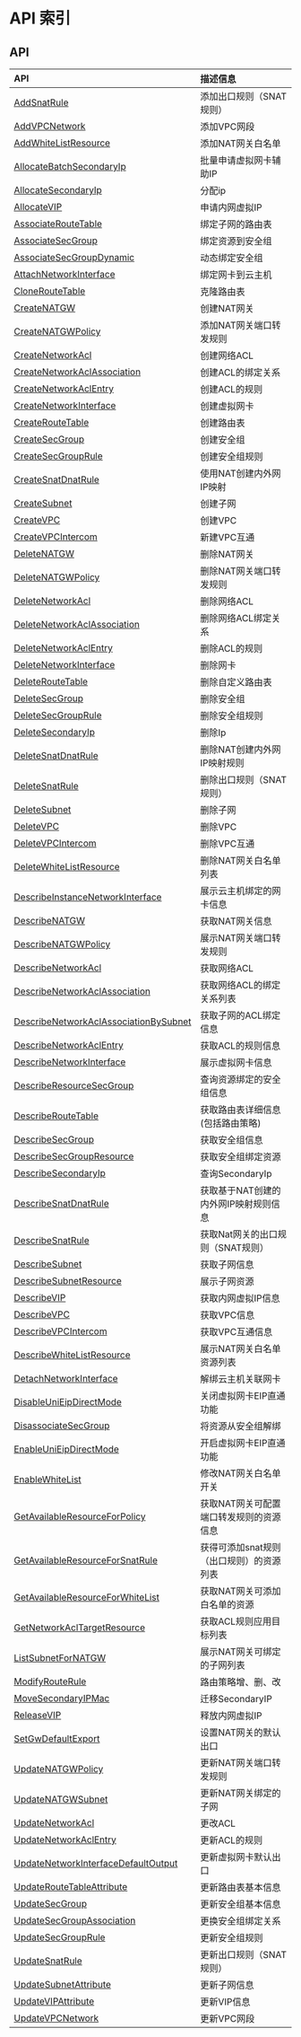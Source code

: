 # API 索引

## API

| API | 描述信息 |
|:---|:---|
|[AddSnatRule](api/vpc2.0-api/add_snat_rule)|添加出口规则（SNAT规则）|
|[AddVPCNetwork](api/vpc2.0-api/add_vpc_network)|添加VPC网段|
|[AddWhiteListResource](api/vpc2.0-api/add_white_list_resource)|添加NAT网关白名单|
|[AllocateBatchSecondaryIp](api/vpc2.0-api/allocate_batch_secondary_ip)|批量申请虚拟网卡辅助IP|
|[AllocateSecondaryIp](api/vpc2.0-api/allocate_secondary_ip)|分配ip|
|[AllocateVIP](api/vpc2.0-api/allocate_vip)|申请内网虚拟IP|
|[AssociateRouteTable](api/vpc2.0-api/associate_route_table)|绑定子网的路由表|
|[AssociateSecGroup](api/vpc2.0-api/associate_sec_group)|绑定资源到安全组|
|[AssociateSecGroupDynamic](api/vpc2.0-api/associate_sec_group_dynamic)|动态绑定安全组|
|[AttachNetworkInterface](api/vpc2.0-api/attach_network_interface)|绑定网卡到云主机|
|[CloneRouteTable](api/vpc2.0-api/clone_route_table)|克隆路由表|
|[CreateNATGW](api/vpc2.0-api/create_natgw)|创建NAT网关|
|[CreateNATGWPolicy](api/vpc2.0-api/create_natgw_policy)|添加NAT网关端口转发规则|
|[CreateNetworkAcl](api/vpc2.0-api/create_network_acl)|创建网络ACL|
|[CreateNetworkAclAssociation](api/vpc2.0-api/create_network_acl_association)|创建ACL的绑定关系|
|[CreateNetworkAclEntry](api/vpc2.0-api/create_network_acl_entry)|创建ACL的规则|
|[CreateNetworkInterface](api/vpc2.0-api/create_network_interface)|创建虚拟网卡|
|[CreateRouteTable](api/vpc2.0-api/create_route_table)|创建路由表|
|[CreateSecGroup](api/vpc2.0-api/create_sec_group)|创建安全组|
|[CreateSecGroupRule](api/vpc2.0-api/create_sec_group_rule)|创建安全组规则|
|[CreateSnatDnatRule](api/vpc2.0-api/create_snat_dnat_rule)|使用NAT创建内外网IP映射|
|[CreateSubnet](api/vpc2.0-api/create_subnet)|创建子网|
|[CreateVPC](api/vpc2.0-api/create_vpc)|创建VPC|
|[CreateVPCIntercom](api/vpc2.0-api/create_vpc_intercom)|新建VPC互通|
|[DeleteNATGW](api/vpc2.0-api/delete_natgw)|删除NAT网关|
|[DeleteNATGWPolicy](api/vpc2.0-api/delete_natgw_policy)|删除NAT网关端口转发规则|
|[DeleteNetworkAcl](api/vpc2.0-api/delete_network_acl)|删除网络ACL|
|[DeleteNetworkAclAssociation](api/vpc2.0-api/delete_network_acl_association)|删除网络ACL绑定关系|
|[DeleteNetworkAclEntry](api/vpc2.0-api/delete_network_acl_entry)|删除ACL的规则|
|[DeleteNetworkInterface](api/vpc2.0-api/delete_network_interface)|删除网卡|
|[DeleteRouteTable](api/vpc2.0-api/delete_route_table)|删除自定义路由表|
|[DeleteSecGroup](api/vpc2.0-api/delete_sec_group)|删除安全组|
|[DeleteSecGroupRule](api/vpc2.0-api/delete_sec_group_rule)|删除安全组规则|
|[DeleteSecondaryIp](api/vpc2.0-api/delete_secondary_ip)|删除Ip|
|[DeleteSnatDnatRule](api/vpc2.0-api/delete_snat_dnat_rule)|删除NAT创建内外网IP映射规则|
|[DeleteSnatRule](api/vpc2.0-api/delete_snat_rule)|删除出口规则（SNAT规则）|
|[DeleteSubnet](api/vpc2.0-api/delete_subnet)|删除子网|
|[DeleteVPC](api/vpc2.0-api/delete_vpc)|删除VPC|
|[DeleteVPCIntercom](api/vpc2.0-api/delete_vpc_intercom)|删除VPC互通|
|[DeleteWhiteListResource](api/vpc2.0-api/delete_white_list_resource)|删除NAT网关白名单列表|
|[DescribeInstanceNetworkInterface](api/vpc2.0-api/describe_instance_network_interface)|展示云主机绑定的网卡信息|
|[DescribeNATGW](api/vpc2.0-api/describe_natgw)|获取NAT网关信息|
|[DescribeNATGWPolicy](api/vpc2.0-api/describe_natgw_policy)|展示NAT网关端口转发规则|
|[DescribeNetworkAcl](api/vpc2.0-api/describe_network_acl)|获取网络ACL|
|[DescribeNetworkAclAssociation](api/vpc2.0-api/describe_network_acl_association)|获取网络ACL的绑定关系列表|
|[DescribeNetworkAclAssociationBySubnet](api/vpc2.0-api/describe_network_acl_association_by_subnet)|获取子网的ACL绑定信息|
|[DescribeNetworkAclEntry](api/vpc2.0-api/describe_network_acl_entry)|获取ACL的规则信息|
|[DescribeNetworkInterface](api/vpc2.0-api/describe_network_interface)|展示虚拟网卡信息|
|[DescribeResourceSecGroup](api/vpc2.0-api/describe_resource_sec_group)|查询资源绑定的安全组信息|
|[DescribeRouteTable](api/vpc2.0-api/describe_route_table)|获取路由表详细信息(包括路由策略)|
|[DescribeSecGroup](api/vpc2.0-api/describe_sec_group)|获取安全组信息|
|[DescribeSecGroupResource](api/vpc2.0-api/describe_sec_group_resource)|获取安全组绑定资源|
|[DescribeSecondaryIp](api/vpc2.0-api/describe_secondary_ip)|查询SecondaryIp|
|[DescribeSnatDnatRule](api/vpc2.0-api/describe_snat_dnat_rule)|获取基于NAT创建的内外网IP映射规则信息|
|[DescribeSnatRule](api/vpc2.0-api/describe_snat_rule)|获取Nat网关的出口规则（SNAT规则）|
|[DescribeSubnet](api/vpc2.0-api/describe_subnet)|获取子网信息|
|[DescribeSubnetResource](api/vpc2.0-api/describe_subnet_resource)|展示子网资源|
|[DescribeVIP](api/vpc2.0-api/describe_vip)|获取内网虚拟IP信息|
|[DescribeVPC](api/vpc2.0-api/describe_vpc)|获取VPC信息|
|[DescribeVPCIntercom](api/vpc2.0-api/describe_vpc_intercom)|获取VPC互通信息|
|[DescribeWhiteListResource](api/vpc2.0-api/describe_white_list_resource)|展示NAT网关白名单资源列表|
|[DetachNetworkInterface](api/vpc2.0-api/detach_network_interface)|解绑云主机关联网卡|
|[DisableUniEipDirectMode](api/vpc2.0-api/disable_uni_eip_direct_mode)|关闭虚拟网卡EIP直通功能|
|[DisassociateSecGroup](api/vpc2.0-api/disassociate_sec_group)|将资源从安全组解绑|
|[EnableUniEipDirectMode](api/vpc2.0-api/enable_uni_eip_direct_mode)|开启虚拟网卡EIP直通功能|
|[EnableWhiteList](api/vpc2.0-api/enable_white_list)|修改NAT网关白名单开关|
|[GetAvailableResourceForPolicy](api/vpc2.0-api/get_available_resource_for_policy)|获取NAT网关可配置端口转发规则的资源信息|
|[GetAvailableResourceForSnatRule](api/vpc2.0-api/get_available_resource_for_snat_rule)|获得可添加snat规则（出口规则）的资源列表|
|[GetAvailableResourceForWhiteList](api/vpc2.0-api/get_available_resource_for_white_list)|获取NAT网关可添加白名单的资源|
|[GetNetworkAclTargetResource](api/vpc2.0-api/get_network_acl_target_resource)|获取ACL规则应用目标列表|
|[ListSubnetForNATGW](api/vpc2.0-api/list_subnet_for_natgw)|展示NAT网关可绑定的子网列表|
|[ModifyRouteRule](api/vpc2.0-api/modify_route_rule)|路由策略增、删、改|
|[MoveSecondaryIPMac](api/vpc2.0-api/move_secondary_ip_mac)|迁移SecondaryIP|
|[ReleaseVIP](api/vpc2.0-api/release_vip)|释放内网虚拟IP|
|[SetGwDefaultExport](api/vpc2.0-api/set_gw_default_export)|设置NAT网关的默认出口|
|[UpdateNATGWPolicy](api/vpc2.0-api/update_natgw_policy)|更新NAT网关端口转发规则|
|[UpdateNATGWSubnet](api/vpc2.0-api/update_natgw_subnet)|更新NAT网关绑定的子网|
|[UpdateNetworkAcl](api/vpc2.0-api/update_network_acl)|更改ACL|
|[UpdateNetworkAclEntry](api/vpc2.0-api/update_network_acl_entry)|更新ACL的规则|
|[UpdateNetworkInterfaceDefaultOutput](api/vpc2.0-api/update_network_interface_default_output)|更新虚拟网卡默认出口|
|[UpdateRouteTableAttribute](api/vpc2.0-api/update_route_table_attribute)|更新路由表基本信息|
|[UpdateSecGroup](api/vpc2.0-api/update_sec_group)|更新安全组基本信息|
|[UpdateSecGroupAssociation](api/vpc2.0-api/update_sec_group_association)|更换安全组绑定关系|
|[UpdateSecGroupRule](api/vpc2.0-api/update_sec_group_rule)|更新安全组规则|
|[UpdateSnatRule](api/vpc2.0-api/update_snat_rule)|更新出口规则（SNAT规则）|
|[UpdateSubnetAttribute](api/vpc2.0-api/update_subnet_attribute)|更新子网信息|
|[UpdateVIPAttribute](api/vpc2.0-api/update_vip_attribute)|更新VIP信息|
|[UpdateVPCNetwork](api/vpc2.0-api/update_vpc_network)|更新VPC网段|

